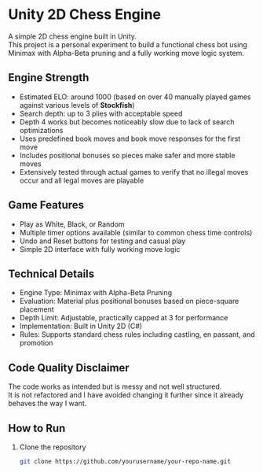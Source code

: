 # Unity 2D Chess Engine

A simple 2D chess engine built in Unity.  
This project is a personal experiment to build a functional chess bot using Minimax with Alpha-Beta pruning and a fully working move logic system.

## Engine Strength

- Estimated ELO: around 1000 (based on over 40 manually played games against various levels of **Stockfish**)  
- Search depth: up to 3 plies with acceptable speed  
- Depth 4 works but becomes noticeably slow due to lack of search optimizations  
- Uses predefined book moves and book move responses for the first move  
- Includes positional bonuses so pieces make safer and more stable moves  
- Extensively tested through actual games to verify that no illegal moves occur and all legal moves are playable

## Game Features

- Play as White, Black, or Random  
- Multiple timer options available (similar to common chess time controls)  
- Undo and Reset buttons for testing and casual play  
- Simple 2D interface with fully working move logic

## Technical Details

- Engine Type: Minimax with Alpha-Beta Pruning  
- Evaluation: Material plus positional bonuses based on piece-square placement  
- Depth Limit: Adjustable, practically capped at 3 for performance  
- Implementation: Built in Unity 2D (C#)
- Rules: Supports standard chess rules including castling, en passant, and promotion

## Code Quality Disclaimer

The code works as intended but is messy and not well structured.  
It is not refactored and I have avoided changing it further since it already behaves the way I want.

## How to Run

1. Clone the repository  
   ```bash
   git clone https://github.com/yourusername/your-repo-name.git
